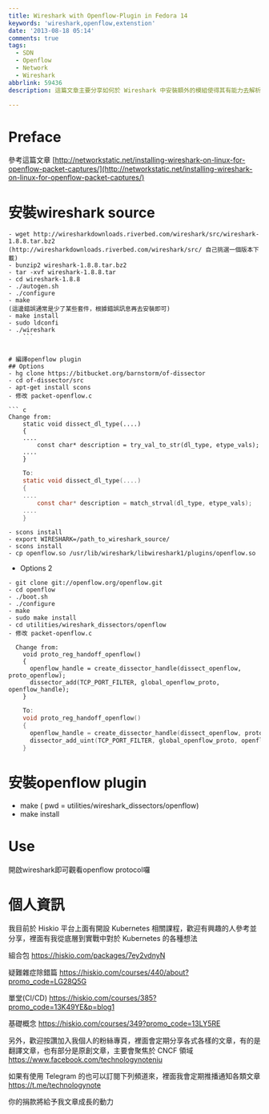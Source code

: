 ```yaml
---
title: Wireshark with Openflow-Plugin in Fedora 14
keywords: 'wireshark,openflow,extenstion'
date: '2013-08-18 05:14'
comments: true
tags:
  - SDN
  - Openflow
  - Network
  - Wireshark
abbrlink: 59436
description: 這篇文章主要分享如何於 Wireshark 中安裝額外的模組使得其有能力去解析 OpenFlow 的封包結構，對於研究 Openflow 的人來說這是一個很好使用的工具，能夠觀察 Switch to Controller, Controller to Switch 等各種封包.

---
```


# Preface

參考這篇文章
[http://networkstatic.net/installing-wireshark-on-linux-for-openflow-packet-captures/](http://networkstatic.net/installing-wireshark-on-linux-for-openflow-packet-captures/)

# 安裝wireshark source
```bash=
- wget http://wiresharkdownloads.riverbed.com/wireshark/src/wireshark-1.8.8.tar.bz2
(http://wiresharkdownloads.riverbed.com/wireshark/src/ 自己挑選一個版本下載)
- bunzip2 wireshark-1.8.8.tar.bz2
- tar -xvf wireshark-1.8.8.tar
- cd wireshark-1.8.8
- ./autogen.sh
- ./configure
- make
(這邊錯誤通常是少了某些套件，根據錯誤訊息再去安裝即可)
- make install
- sudo ldconfi
- ./wireshark
    ```


# 編譯openflow plugin
## Options
- hg clone https://bitbucket.org/barnstorm/of-dissector
- cd of-dissector/src
- apt-get install scons
- 修改 packet-openflow.c

``` c
Change from:
    static void dissect_dl_type(....)
    {
    ....
    	const char* description = try_val_to_str(dl_type, etype_vals);
    ....
    }
```


``` c
    To:
    static void dissect_dl_type(....)
    {
    ....
    	const char* description = match_strval(dl_type, etype_vals);
    ....
    }
```

```bash=
- scons install
- export WIRESHARK=/path_to_wireshark_source/
- scons install
- cp openflow.so /usr/lib/wireshark/libwireshark1/plugins/openflow.so
```

* Options 2
```bash=
- git clone git://openflow.org/openflow.git
- cd openflow
- ./boot.sh
- ./configure
- make
- sudo make install
- cd utilities/wireshark_dissectors/openflow
- 修改 packet-openflow.c
```

```
  Change from:
    void proto_reg_handoff_openflow()
    {
      openflow_handle = create_dissector_handle(dissect_openflow, proto_openflow);
      dissector_add(TCP_PORT_FILTER, global_openflow_proto, openflow_handle);
    }
```


``` c
    To:
    void proto_reg_handoff_openflow()
    {
      openflow_handle = create_dissector_handle(dissect_openflow, proto_openflow);
      dissector_add_uint(TCP_PORT_FILTER, global_openflow_proto, openflow_handle);
    }
```

# 安裝openflow plugin
- make ( pwd = utilities/wireshark_dissectors/openflow)
- make install

# Use
開啟wireshark即可觀看openflow protocol囉

# 個人資訊
我目前於 Hiskio 平台上面有開設 Kubernetes 相關課程，歡迎有興趣的人參考並分享，裡面有我從底層到實戰中對於 Kubernetes 的各種想法

組合包
https://hiskio.com/packages/7ey2vdnyN

疑難雜症除錯篇
https://hiskio.com/courses/440/about?promo_code=LG28Q5G

單堂(CI/CD)
https://hiskio.com/courses/385?promo_code=13K49YE&p=blog1

基礎概念
https://hiskio.com/courses/349?promo_code=13LY5RE

另外，歡迎按讚加入我個人的粉絲專頁，裡面會定期分享各式各樣的文章，有的是翻譯文章，也有部分是原創文章，主要會聚焦於 CNCF 領域
https://www.facebook.com/technologynoteniu

如果有使用 Telegram 的也可以訂閱下列頻道來，裡面我會定期推播通知各類文章
https://t.me/technologynote

你的捐款將給予我文章成長的動力
<script type="text/javascript" src="https://cdnjs.buymeacoffee.com/1.0.0/button.prod.min.js" data-name="bmc-button" data-slug="hwchiu" data-color="#000000" data-emoji=""  data-font="Cookie" data-text="Buy me a coffee" data-outline-color="#fff" data-font-color="#fff" data-coffee-color="#fd0" ></script>
